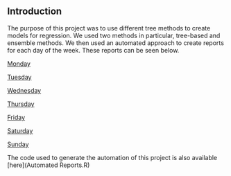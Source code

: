 ## Introduction

The purpose of this project was to use different tree methods to create models for regression. We used two methods in particular, tree-based and ensemble methods. We then used an automated approach to create reports for each day of the week. These reports can be seen below.

[Monday](Monday.html)  

[Tuesday](Tuesday.html)  

[Wednesday](Wednesday.html)  

[Thursday](Thursday.html)  

[Friday](Friday.html)  

[Saturday](Saturday.html)  

[Sunday](Sunday.html)

The code used to generate the automation of this project is also available [here](Automated Reports.R)
